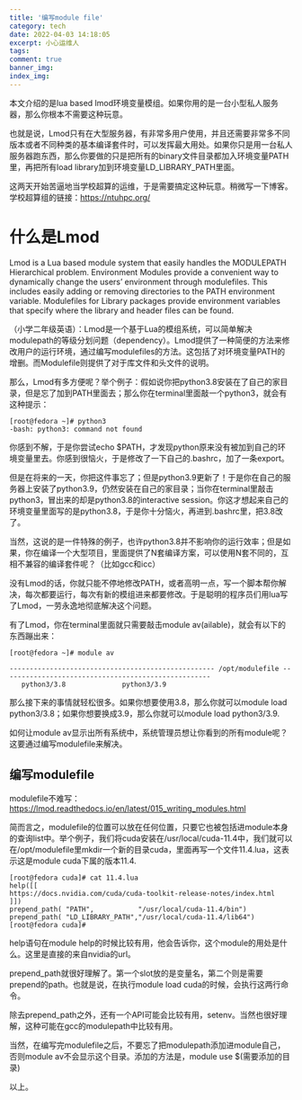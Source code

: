 ```yaml
---
title: '编写module file'
category: tech
date: 2022-04-03 14:18:05
excerpt: 小心运维人
tags: 
comment: true
banner_img:
index_img:
---
```


本文介绍的是lua based lmod环境变量模组。如果你用的是一台小型私人服务器，那么你根本不需要这种玩意。

也就是说，Lmod只有在大型服务器，有非常多用户使用，并且还需要非常多不同版本或者不同种类的基本编译套件时，可以发挥最大用处。如果你只是用一台私人服务器跑东西，那么你要做的只是把所有的binary文件目录都加入环境变量PATH里，再把所有load library加到环境变量LD_LIBRARY_PATH里面。

这两天开始苦逼地当学校超算的运维，于是需要搞定这种玩意。稍微写一下博客。学校超算组的链接：https://ntuhpc.org/

# 什么是Lmod

Lmod is a Lua based module system that easily handles the MODULEPATH Hierarchical problem. Environment Modules provide a convenient way to dynamically change the users’ environment through modulefiles. This includes easily adding or removing directories to the PATH environment variable. Modulefiles for Library packages provide environment variables that specify where the library and header files can be found.

（小学二年级英语）：Lmod是一个基于Lua的模组系统，可以简单解决modulepath的等级分划问题（dependency）。Lmod提供了一种简便的方法来修改用户的运行环境，通过编写modulefiles的方法。这包括了对环境变量PATH的增删。而Modulefile则提供了对于库文件和头文件的说明。

那么，Lmod有多方便呢？举个例子：假如说你把python3.8安装在了自己的家目录，但是忘了加到PATH里面去；那么你在terminal里面敲一个python3，就会有这种提示：

```
[root@fedora ~]# python3
-bash: python3: command not found
```

你感到不解，于是你尝试echo $PATH，才发现python原来没有被加到自己的环境变量里去。你感到很恼火，于是修改了一下自己的.bashrc，加了一条export。

但是在将来的一天，你把这件事忘了；但是python3.9更新了！于是你在自己的服务器上安装了python3.9，仍然安装在自己的家目录；当你在terminal里敲击python3，冒出来的却是python3.8的interactive session。你这才想起来自己的环境变量里面写的是python3.8，于是你十分恼火，再进到.bashrc里，把3.8改了。

当然，这说的是一件特殊的例子，也许python3.8并不影响你的运行效率；但是如果，你在编译一个大型项目，里面提供了N套编译方案，可以使用N套不同的，互相不兼容的编译套件呢？（比如gcc和icc）

没有Lmod的话，你就只能不停地修改PATH，或者高明一点，写一个脚本帮你解决，每次都要运行，每次有新的模组进来都要修改。于是聪明的程序员们用lua写了Lmod，一劳永逸地彻底解决这个问题。

有了Lmod，你在terminal里面就只需要敲击module av(ailable)，就会有以下的东西蹦出来：

```
[root@fedora ~]# module av

--------------------------------------------------- /opt/modulefile ----------------------------------------------------
   python3/3.8				python3/3.9
```

那么接下来的事情就轻松很多。如果你想要使用3.8，那么你就可以module load python3/3.8；如果你想要换成3.9，那么你就可以module load python3/3.9.

如何让module av显示出所有系统中，系统管理员想让你看到的所有module呢？这要通过编写modulefile来解决。

## 编写modulefile

modulefile不难写：https://lmod.readthedocs.io/en/latest/015_writing_modules.html

简而言之，modulefile的位置可以放在任何位置，只要它也被包括进module本身的查询list中。举个例子，我们将cuda安装在/usr/local/cuda-11.4中，我们就可以在/opt/modulefile里mkdir一个新的目录cuda，里面再写一个文件11.4.lua，这表示这是module cuda下属的版本11.4.

```
[root@fedora cuda]# cat 11.4.lua
help([[
https://docs.nvidia.com/cuda/cuda-toolkit-release-notes/index.html
]])
prepend_path( "PATH",           "/usr/local/cuda-11.4/bin")
prepend_path( "LD_LIBRARY_PATH","/usr/local/cuda-11.4/lib64")
[root@fedora cuda]#
```

help语句在module help的时候比较有用，他会告诉你，这个module的用处是什么。这里是直接的来自nvidia的url。

prepend_path就很好理解了。第一个slot放的是变量名，第二个则是需要prepend的path。也就是说，在执行module load cuda的时候，会执行这两行命令。

除去prepend_path之外，还有一个API可能会比较有用，setenv。当然也很好理解，这种可能在gcc的modulepath中比较有用。

当然，在编写完modulefile之后，不要忘了把modulepath添加进module自己，否则module av不会显示这个目录。添加的方法是，module use $(需要添加的目录)

以上。

